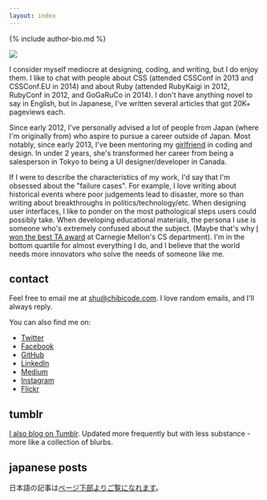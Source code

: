 ```yaml
---
layout: index
---
```


{% include author-bio.md %}

![](http://chibicode.com/assets/images/og-image.jpg)

I consider myself mediocre at designing, coding, and writing, but I do enjoy them. I like to chat with people about CSS (attended CSSConf in 2013 and CSSConf.EU in 2014) and about Ruby (attended RubyKaigi in 2012, RubyConf in 2012, and GoGaRuCo in 2014). I don't have anything novel to say in English, but in Japanese, I've written several articles that got 20K+ pageviews each.

Since early 2012, I've personally advised a lot of people from Japan (where I'm originally from) who aspire to pursue a career outside of Japan. Most notably, since early 2013, I've been mentoring my [girlfriend](http://ellekasai.com/) in coding and design. In under 2 years, she's transformed her career from being a salesperson in Tokyo to being a UI designer/developer in Canada.

If I were to describe the characteristics of my work, I'd say that I'm obsessed about the "failure cases". For example, I love writing about historical events where poor judgements lead to disaster, more so than writing about breakthroughs in politics/technology/etc. When designing user interfaces, I like to ponder on the most pathological steps users could possibly take. When developing educational materials, the persona I use is someone who's extremely confused about the subject. (Maybe that's why [I won the best TA award](https://www.cs.cmu.edu/~scsfacts/uesugi.html) at Carnegie Mellon's CS department). I'm in the bottom quartile for almost everything I do, and I believe that the world needs more innovators who solve the needs of someone like me.

## contact

Feel free to email me at [shu@chibicode.com](mailto:shu@chibicode.com). I love random emails, and I'll always reply.

You can also find me on:

- [Twitter](http://twitter.com/chibicode)
- [Facebook](http://facebook.com/shu)
- [GitHub](http://github.com/chibicode)
- [LinkedIn](http://linkedin.com/in/chibicode)
- [Medium](http://medium.com/@chibicode)
- [Instagram](http://instagram.com/chibicode)
- [Flickr](https://www.flickr.com/photos/chibicode/sets)

## tumblr

[I also blog on Tumblr](http://chibicode.tumblr.com). Updated more frequently but with less substance - more like a collection of blurbs.

## japanese posts

日本語の記事は[ページ下部よりご覧になれます](#japanese)。
